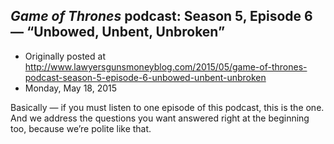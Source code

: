 ## <em>Game of Thrones</em> podcast: Season 5, Episode 6 — “Unbowed, Unbent, Unbroken”

 * Originally posted at http://www.lawyersgunsmoneyblog.com/2015/05/game-of-thrones-podcast-season-5-episode-6-unbowed-unbent-unbroken
 * Monday, May 18, 2015

Basically — if you must listen to one episode of this podcast, this is the one. And we address the questions you want answered right at the beginning too, because we’re polite like that.